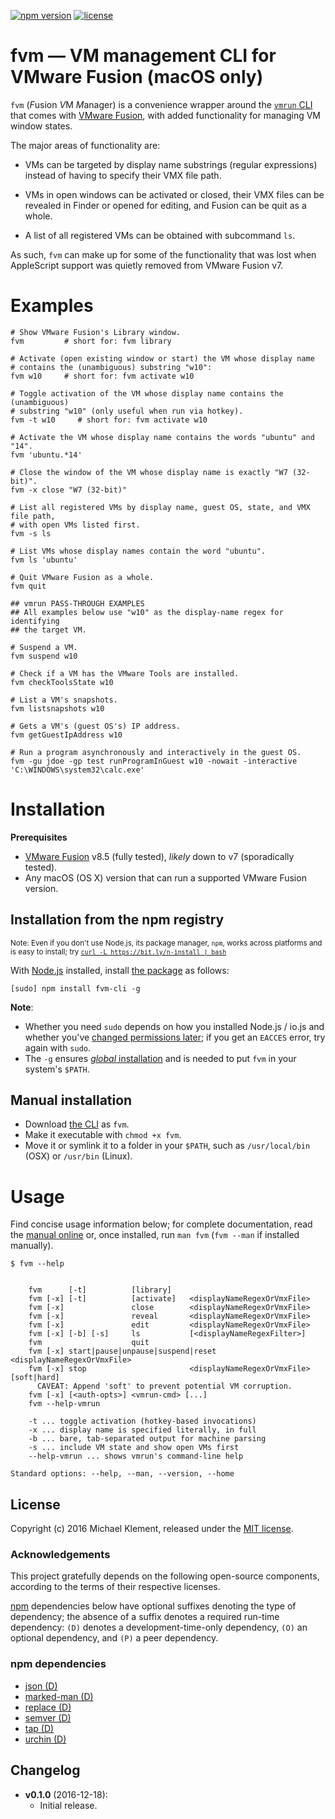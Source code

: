 [![npm version](https://img.shields.io/npm/v/fvm-cli.svg)](https://npmjs.com/package/fvm-cli) [![license](https://img.shields.io/npm/l/fvm-cli.svg)](https://github.com/mklement0/fvm-cli/blob/master/LICENSE.md)

# fvm &mdash; VM management CLI for VMware Fusion (macOS only)

`fvm` (*F*usion *V*M *M*anager) is a convenience wrapper around the 
[`vmrun` CLI](https://www.vmware.com/support/developer/vix-api/vix112_vmrun_command.pdf)
that comes with [VMware Fusion](http://www.vmware.com/products/fusion.html), 
with added functionality for managing VM window states.

The major areas of functionality are:

* VMs can be targeted by display name substrings (regular expressions)  
  instead of having to specify their VMX file path.

* VMs in open windows can be activated or closed, their VMX files can be  
  revealed in Finder or opened for editing, and Fusion can be quit as a whole.

* A list of all registered VMs can be obtained with subcommand `ls`.

As such, `fvm` can make up for some of the functionality that was lost when
AppleScript support was quietly removed from VMware Fusion v7.

# Examples

```shell
# Show VMware Fusion's Library window.
fvm         # short for: fvm library

# Activate (open existing window or start) the VM whose display name
# contains the (unambiguous) substring "w10":
fvm w10     # short for: fvm activate w10

# Toggle activation of the VM whose display name contains the (unambiguous) 
# substring "w10" (only useful when run via hotkey).
fvm -t w10     # short for: fvm activate w10

# Activate the VM whose display name contains the words "ubuntu" and "14".
fvm 'ubuntu.*14'

# Close the window of the VM whose display name is exactly "W7 (32-bit)".
fvm -x close "W7 (32-bit)"

# List all registered VMs by display name, guest OS, state, and VMX file path,
# with open VMs listed first.
fvm -s ls

# List VMs whose display names contain the word "ubuntu".
fvm ls 'ubuntu'

# Quit VMware Fusion as a whole.
fvm quit

## vmrun PASS-THROUGH EXAMPLES
## All examples below use "w10" as the display-name regex for identifying
## the target VM. 

# Suspend a VM.
fvm suspend w10

# Check if a VM has the VMware Tools are installed.
fvm checkToolsState w10

# List a VM's snapshots.
fvm listsnapshots w10

# Gets a VM's (guest OS's) IP address.
fvm getGuestIpAddress w10

# Run a program asynchronously and interactively in the guest OS. 
fvm -gu jdoe -gp test runProgramInGuest w10 -nowait -interactive 'C:\WINDOWS\system32\calc.exe'
```

# Installation

**Prerequisites**

* [VMware Fusion](http://www.vmware.com/products/fusion.html) v8.5 (fully tested), _likely_ down to v7 (sporadically tested).
* Any macOS (OS X) version that can run a supported VMware Fusion version.

## Installation from the npm registry

<sup>Note: Even if you don't use Node.js, its package manager, `npm`, works across platforms and is easy to install; try [`curl -L https://bit.ly/n-install | bash`](https://github.com/mklement0/n-install)</sup>

With [Node.js](http://nodejs.org/) installed, install [the package](https://www.npmjs.com/package/fvm-cli) as follows:

    [sudo] npm install fvm-cli -g

**Note**:

* Whether you need `sudo` depends on how you installed Node.js / io.js and whether you've [changed permissions later](https://docs.npmjs.com/getting-started/fixing-npm-permissions); if you get an `EACCES` error, try again with `sudo`.
* The `-g` ensures [_global_ installation](https://docs.npmjs.com/getting-started/installing-npm-packages-globally) and is needed to put `fvm` in your system's `$PATH`.

## Manual installation

* Download [the CLI](https://raw.githubusercontent.com/mklement0/fvm-cli/stable/bin/fvm) as `fvm`.
* Make it executable with `chmod +x fvm`.
* Move it or symlink it to a folder in your `$PATH`, such as `/usr/local/bin` (OSX) or `/usr/bin` (Linux).

# Usage

Find concise usage information below; for complete documentation, read the [manual online](doc/fws.md) or,
once installed, run `man fvm` (`fvm --man` if installed manually).

<!-- DO NOT EDIT THE FENCED CODE BLOCK and RETAIN THIS COMMENT: The fenced code block below is updated by `make update-readme/release` with CLI usage information. -->

```nohighlight
$ fvm --help


    fvm      [-t]          [library]
    fvm [-x] [-t]          [activate]   <displayNameRegexOrVmxFile>
    fvm [-x]               close        <displayNameRegexOrVmxFile>
    fvm [-x]               reveal       <displayNameRegexOrVmxFile>
    fvm [-x]               edit         <displayNameRegexOrVmxFile>
    fvm [-x] [-b] [-s]     ls           [<displayNameRegexFilter>]
    fvm                    quit
    fvm [-x] start|pause|unpause|suspend|reset <displayNameRegexOrVmxFile>
    fvm [-x] stop                       <displayNameRegexOrVmxFile> [soft|hard]
      CAVEAT: Append 'soft' to prevent potential VM corruption. 
    fvm [-x] [<auth-opts>] <vmrun-cmd> [...]
    fvm --help-vmrun

    -t ... toggle activation (hotkey-based invocations)
    -x ... display name is specified literally, in full
    -b ... bare, tab-separated output for machine parsing
    -s ... include VM state and show open VMs first
    --help-vmrun ... shows vmrun's command-line help

Standard options: --help, --man, --version, --home
```

<!-- DO NOT EDIT THE NEXT CHAPTER and RETAIN THIS COMMENT: The next chapter is updated by `make update-readme/release` with the contents of 'LICENSE.md'. ALSO, LEAVE AT LEAST 1 BLANK LINE AFTER THIS COMMENT. -->

## License

Copyright (c) 2016 Michael Klement, released under the [MIT license](http://opensource.org/licenses/MIT).

### Acknowledgements

This project gratefully depends on the following open-source components, according to the terms of their respective licenses.

[npm](https://www.npmjs.com/) dependencies below have optional suffixes denoting the type of dependency; the absence of a suffix denotes a required run-time dependency: `(D)` denotes a development-time-only dependency, `(O)` an optional dependency, and `(P)` a peer dependency.

<!-- DO NOT EDIT THE NEXT CHAPTER and RETAIN THIS COMMENT: The next chapter is updated by `make update-readme/release` with the dependencies from 'package.json'. ALSO, LEAVE AT LEAST 1 BLANK LINE AFTER THIS COMMENT. -->

### npm dependencies

* [json (D)](https://github.com/trentm/json)
* [marked-man (D)](https://github.com/kapouer/marked-man#readme)
* [replace (D)](https://github.com/harthur/replace)
* [semver (D)](https://github.com/npm/node-semver#readme)
* [tap (D)](https://github.com/isaacs/node-tap)
* [urchin (D)](https://git.sdf.org/tlevine/urchin)

<!-- DO NOT EDIT THE NEXT CHAPTER and RETAIN THIS COMMENT: The next chapter is updated by `make update-readme/release` with the contents of 'CHANGELOG.md'. ALSO, LEAVE AT LEAST 1 BLANK LINE AFTER THIS COMMENT. -->

## Changelog


* **v0.1.0** (2016-12-18):
  * Initial release.
